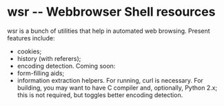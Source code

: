 wsr -- Webbrowser Shell resources
=================================

wsr is a bunch of utilities that help in automated web browsing.
Present features include:
* cookies;
* history (with referers);
* encoding detection.
Coming soon:
* form-filling aids;
* information extraction helpers.
For running, curl is necessary. For building, you may want to have
C compiler and, optionally, Python 2.x; this is not required, but toggles
better encoding detection.
